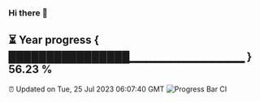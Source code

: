### Hi there 👋
⏳ Year progress { ████████████████▁▁▁▁▁▁▁▁▁▁▁▁▁▁ } 56.23 %
---
⏰ Updated on Tue, 25 Jul 2023 06:07:40 GMT
![Progress Bar CI](https://github.com/Moyi321/Moyi321/workflows/Progress%20Bar%20CI/badge.svg)
